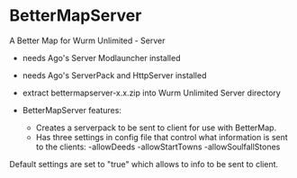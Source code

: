 # BetterMapServer
A Better Map for Wurm Unlimited - Server

- needs Ago's Server Modlauncher installed
- needs Ago's ServerPack and HttpServer installed

- extract bettermapserver-x.x.zip into Wurm Unlimited Server directory

- BetterMapServer features:
  - Creates a serverpack to be sent to client for use with BetterMap.
  - Has three settings in config file that control what information is sent to the clients:
      -allowDeeds
      -allowStartTowns
      -allowSoulfallStones
    
Default settings are set to "true" which allows to info to be sent to client. 
